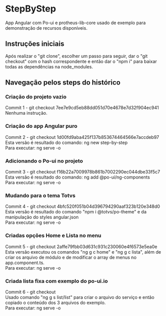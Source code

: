 # StepByStep

App Angular com Po-ui e protheus-lib-core usado de exemplo para demonstração de recursos disponíveis.

## Instruções iniciais

Após realizar o "git clone", escolher um passo para seguir, dar o "git checkout" com o hash correspondente e então dar o "npm i" para baixar todas as dependências na node_modules.

## Navegação pelos steps do histórico

### Criação do projeto vazio

Commit 1 - git checkout 7ee7e9cd5eb88dd051d70e4678e7d32f904ec941  
Nenhuma instrução.

### Criação do app Angular puro

Commit 2 - git checkout 1d00fd9aba425f137b853674464566e7accdeb97  
Esta versão é resultado do comando: ng new step-by-step  
Para executar: ng serve -o

### Adicionando o Po-ui no projeto

Commit 3 - git checkout f16b22a7009978b861b7002290ec044dbe33f5c7  
Esta versão é resultado do comando: ng add @po-ui/ng-components  
Para executar: ng serve -o

### Mudando para o tema Totvs

Commit 4 - git checkout 4bfc520f051b04d396794290aaf323b120e348d0  
Esta versão é resultado do comando "npm i @totvs/po-theme" e da manipulação do styles angular.json  
Para executar: ng serve -o

### Criadas opções Home e Lista no menu

Commit 5 - git checkout 2affe79fbb03d631c931c230060e4f6573e5ea0e  
Esta versão executou os comandos "ng g c home" e "ng g c lista", além de criar os arquivo de módulo e de modificar o array de menus no app.component.ts.  
Para executar: ng serve -o

### Criada lista fixa com exemplo do po-ui.io

Commit 6 - git checkout  
Usado comando "ng g s list/list" para criar o arquivo do serviço e então copiado o conteúdo dos 3 arquivos do exemplo.  
Para executar: ng serve -o
